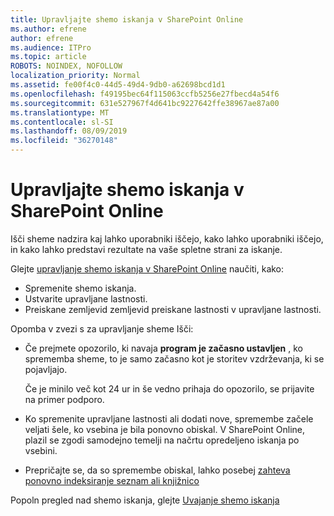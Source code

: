 ```yaml
---
title: Upravljajte shemo iskanja v SharePoint Online
ms.author: efrene
author: efrene
ms.audience: ITPro
ms.topic: article
ROBOTS: NOINDEX, NOFOLLOW
localization_priority: Normal
ms.assetid: fe00f4c0-44d5-49d4-9db0-a62698bcd1d1
ms.openlocfilehash: f49195bec64f115063ccfb5256e27fbecd4a54f6
ms.sourcegitcommit: 631e527967f4d641bc9227642ffe38967ae87a00
ms.translationtype: MT
ms.contentlocale: sl-SI
ms.lasthandoff: 08/09/2019
ms.locfileid: "36270148"
---
```

# <a name="manage-search-schema-in-sharepoint-online"></a>Upravljajte shemo iskanja v SharePoint Online

Išči sheme nadzira kaj lahko uporabniki iščejo, kako lahko uporabniki iščejo, in kako lahko predstavi rezultate na vaše spletne strani za iskanje. 

Glejte [upravljanje shemo iskanja v SharePoint Online](https://docs.microsoft.com/sharepoint/manage-search-schema) naučiti, kako: 
- Spremenite shemo iskanja.
- Ustvarite upravljane lastnosti.
- Preiskane zemljevid zemljevid preiskane lastnosti v upravljane lastnosti.

Opomba v zvezi s za upravljanje sheme Išči:

- Če prejmete opozorilo, ki navaja **program je začasno ustavljen** , ko sprememba sheme, to je samo začasno kot je storitev vzdrževanja, ki se pojavljajo. 

    Če je minilo več kot 24 ur in še vedno prihaja do opozorilo, se prijavite na primer podporo.
- Ko spremenite upravljane lastnosti ali dodati nove, spremembe začele veljati šele, ko vsebina je bila ponovno obiskal. V SharePoint Online, plazil se zgodi samodejno temelji na načrtu opredeljeno iskanja po vsebini.
- Prepričajte se, da so spremembe obiskal, lahko posebej [zahteva ponovno indeksiranje seznam ali knjižnico](https://docs.microsoft.com/sharepoint/manage-search-schema#request-re-indexing-of-a-document-library-or-list) 

Popoln pregled nad shemo iskanja, glejte [Uvajanje shemo iskanja](https://blogs.technet.microsoft.com/tothesharepoint/2012/11/25/introducing-search-schema-for-sharepoint-2013/) 


